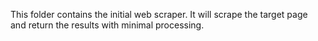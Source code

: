 This folder contains the initial web scraper. It will scrape the target page and return the results with minimal processing.
